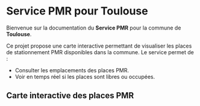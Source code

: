 <link rel="stylesheet" href="https://unpkg.com/leaflet/dist/leaflet.css" />
<script src="https://unpkg.com/leaflet/dist/leaflet.js"></script>
<script src="https://unpkg.com/mqtt/dist/mqtt.min.js"></script>

# Service PMR pour Toulouse

Bienvenue sur la documentation du **Service PMR** pour la commune de **Toulouse**.

Ce projet propose une carte interactive permettant de visualiser les places de stationnement PMR disponibles dans la commune. Le service permet de :
- Consulter les emplacements des places PMR.
- Voir en temps réel si les places sont libres ou occupées.


<h2>Carte interactive des places PMR</h2>

<!-- Conteneur pour la carte -->
<div id="map" style="width: 100%; height: 600px;"></div>

<!-- Script pour initialiser la carte Leaflet et gérer les marqueurs via MQTT -->
<script>
    document.addEventListener('DOMContentLoaded', function() {
        // Initialiser la carte Leaflet
        const map = L.map('map').setView([43.6045, 1.444], 14);

        // Ajouter une couche de carte (OpenStreetMap)
        L.tileLayer('https://{s}.tile.openstreetmap.org/{z}/{x}/{y}.png', {
            attribution: '&copy; <a href="https://www.openstreetmap.org/copyright">OpenStreetMap</a> contributors'
        }).addTo(map);

        // Configuration du client MQTT pour les WebSockets
        const client = mqtt.connect('ws://localhost:9001'); // Assurez-vous que l'URL est correcte

        // Stocker les marqueurs des places
        const markers = {};

        // Créer des icônes personnalisées pour les marqueurs
        const greenIcon = L.icon({
            iconUrl: 'https://maps.gstatic.com/mapfiles/ms2/micons/green-dot.png',
            iconSize: [32, 32],
            iconAnchor: [16, 32],
            popupAnchor: [0, -32]
        });

        const redIcon = L.icon({
            iconUrl: 'https://maps.gstatic.com/mapfiles/ms2/micons/red-dot.png',
            iconSize: [32, 32],
            iconAnchor: [16, 32],
            popupAnchor: [0, -32]
        });

        client.on('connect', function () {
            console.log('Connected to MQTT broker');

            // Récupérer une seule fois les emplacements des places
            client.subscribe('pmr_parking/places');  // Topic pour les emplacements fixes
            // S'abonner également au sujet des mises à jour de disponibilité
            client.subscribe('pmr_parking/updates');  // Topic pour les mises à jour de disponibilité
        });

        // Gestion des messages MQTT
        client.on('message', function (topic, message) {
            const data = JSON.parse(message.toString());

            // Vérifier le sujet (emplacements fixes ou disponibilité)
            if (topic === 'pmr_parking/places') {
                // Topic pour les emplacements fixes
                const places = data.places; // Liste des emplacements des places
                places.forEach(place => {
                    const place_id = place.id;
                    const lat = place.latitude;
                    const lon = place.longitude;
                    const availability = place.availability; // Disponibilité initiale de la place

                    // Choisir l'icône en fonction de la disponibilité
                    const icon = availability ? greenIcon : redIcon;

                    // Créer un marqueur pour chaque place et l'ajouter à la carte
                    markers[place_id] = L.marker([lat, lon], { icon: icon })
                        .bindPopup(`Place ID: ${place_id}<br>Disponibilité: ${availability ? 'Disponible' : 'Occupé'}`)
                        .addTo(map);
                });
            } else if (topic === 'pmr_parking/updates') {
                // Topic pour les mises à jour de disponibilité et de position
                const place_id = data.place_id;
                const lat = data.latitude; // Nouvelle latitude
                const lon = data.longitude; // Nouvelle longitude
                const availability = data.availability; // Nouvelle disponibilité

                // Choisir l'icône en fonction de la disponibilité
                const icon = availability ? greenIcon : redIcon;

                // Si le marqueur existe déjà, on met à jour sa position, son icône et le popup
                if (markers[place_id]) {
                    markers[place_id].setLatLng([lat, lon]) // Mettre à jour les coordonnées
                        .setIcon(icon) // Mettre à jour l'icône
                        .setPopupContent(`Place ID: ${place_id}<br>Disponibilité: ${availability ? 'Disponible' : 'Occupé'}`);
                } else {
                    // Créer un nouveau marqueur si la place n'existe pas encore
                    markers[place_id] = L.marker([lat, lon], { icon: icon })
                        .bindPopup(`Place ID: ${place_id}<br>Disponibilité: ${availability ? 'Disponible' : 'Occupé'}`)
                        .addTo(map);
                }
            }
        });
    });
</script>




